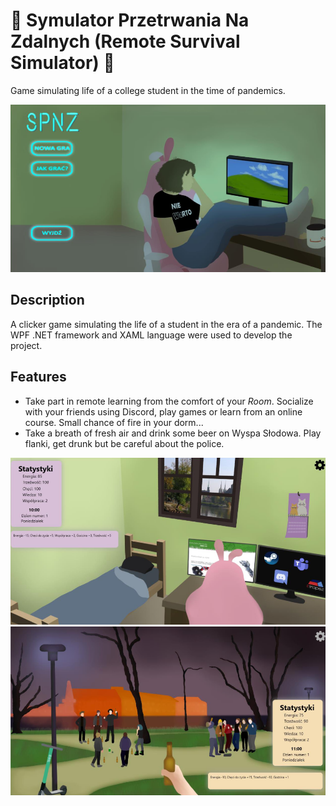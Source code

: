# 👾 Symulator Przetrwania Na Zdalnych (Remote Survival Simulator) 🍻
Game simulating life of a college student in the time of pandemics.

<div align="center">
  <kbd>
    <img src="Pictures/menu.png" />
  </kbd>
</div>

## Description 
A clicker game simulating the life of a student in the era of a pandemic. The WPF .NET framework and XAML language were used to develop the project.

## Features
- Take part in remote learning from the comfort of your *Room*. Socialize with your friends using Discord, play games or learn from an online course. Small chance of fire in your dorm...
- Take a breath of fresh air and drink some beer on Wyspa Słodowa. Play flanki, get drunk but be careful about the police.

<div align="center">
  <kbd>
    <img src="Pictures/main.png" />
  </kbd>
</div>
<div align="center">
  <kbd>
    <img src="Pictures/wyspa.png" />
  </kbd>
</div>
